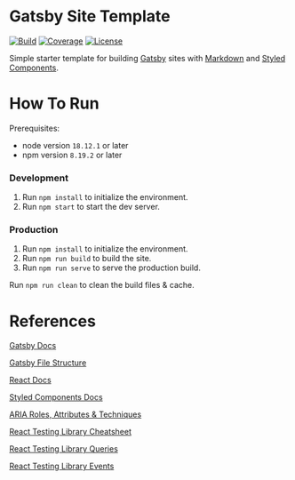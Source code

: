 # Gatsby Site Template
[![Build](https://img.shields.io/github/actions/workflow/status/tomdewildt/gatsby-site-template/ci.yml?branch=master)](https://github.com/tomdewildt/gatsby-site-template/actions/workflows/ci.yml)
[![Coverage](https://img.shields.io/codecov/c/gh/tomdewildt/gatsby-site-template)](https://codecov.io/gh/tomdewildt/gatsby-site-template)
[![License](https://img.shields.io/github/license/tomdewildt/gatsby-site-template)](https://github.com/tomdewildt/gatsby-site-template/blob/master/LICENSE)

Simple starter template for building [Gatsby](https://www.gatsbyjs.com/) sites with [Markdown](https://daringfireball.net/projects/markdown/) and [Styled Components](https://styled-components.com/).

# How To Run

Prerequisites:
* node version ```18.12.1``` or later
* npm version ```8.19.2``` or later

### Development

1. Run ```npm install``` to initialize the environment.
2. Run ```npm start``` to start the dev server.

### Production

1. Run ```npm install``` to initialize the environment.
2. Run ```npm run build``` to build the site.
3. Run ```npm run serve``` to serve the production build.

Run ```npm run clean``` to clean the build files & cache.

# References

[Gatsby Docs](https://www.gatsbyjs.org/docs/)

[Gatsby File Structure](https://medium.com/@thenyaobin/exploring-the-project-structure-of-gatsby-3c71a06208b0)

[React Docs](https://reactjs.org/docs/)

[Styled Components Docs](https://styled-components.com/docs)

[ARIA Roles, Attributes & Techniques](https://developer.mozilla.org/en-US/docs/Web/Accessibility/ARIA/ARIA_Techniques)

[React Testing Library Cheatsheet](https://testing-library.com/docs/react-testing-library/cheatsheet)

[React Testing Library Queries](https://testing-library.com/docs/dom-testing-library/api-queries)

[React Testing Library Events](https://testing-library.com/docs/dom-testing-library/api-events)

